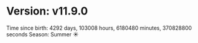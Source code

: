 # Version: v11.9.0
Time since birth: 4292 days, 103008 hours, 6180480 minutes, 370828800 seconds
Season: Summer ☀️
